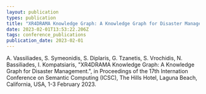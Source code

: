 ```yaml
---
layout: publication
types: publication
title: "XR4DRAMA Knowledge Graph: A Knowledge Graph for Disaster Management"
date: 2023-02-01T13:53:22.206Z
tags: conference_publications
publication_date: 2023-02-01
---
```

<!--StartFragment-->

Α. Vassiliades, S. Symeonidis, S. Diplaris, G. Tzanetis, S. Vrochidis, N. Bassiliades, I. Kompatsiaris, "XR4DRAMA Knowledge Graph: A Knowledge Graph for Disaster Management.", in Proceedings of the 17th Internation Conference on Semantic Computing (ICSC), The Hills Hotel, Laguna Beach, California, USA, 1-3 February 2023.

<!--EndFragment-->